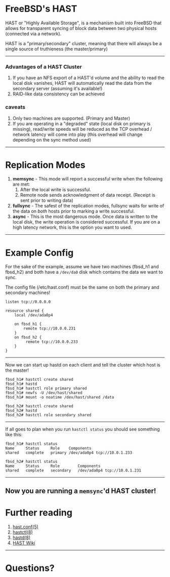 # FreeBSD's HAST
HAST or "Highly Available Storage", is a mechanism built into FreeBSD that allows
for transparent syncing of block data between two physical hosts (connected via a network).

HAST is a "primary/secondary" cluster, meaning that there will always be a single source
of truthieness (the master/primary)

---

### Advantages of a HAST Cluster ###
1. If you have an NFS export of a HAST'd volume and the ability to read the local disk vanishes,
HAST will automatically read the data from the secondary server (assuming it's available!)
2. RAID-like data consistency can be achieved

### caveats ###
1. Only two machines are supported. (Primary and Master)
2. If you are operating in a "degraded" state (local disk on primary is missing), read/write speeds
will be reduced as the TCP overhead / network latency will come into play (this overhead will change depending on the sync method used)

---

# Replication Modes

1. **memsync** - This mode will report a successful write when the following are met:
   1. After the local write is successful.
   2. Remote node sends acknowledgment of data receipt. (Receipt is sent prior to writing data)
2. **fullsync** - The safest of the replication modes, fullsync waits for write of the data on *both* hosts prior to marking a write successful.
3. **async** - This is the most dangerous mode. Once data is written to the local disk, the write operation is considered successful. If you are on a high latency network, this is the option you want to used.

---

# Example Config

For the sake of the example, assume we have two machines (fbsd_h1 and fbsd_h2) and both have a `/dev/da0` disk which contains the data we want to sync.

The config file (/etc/hast.conf) must be the same on both the primary and secondary machines!

```
listen tcp://0.0.0.0

resource shared {
    local /dev/ada0p4

    on fbsd_h1 {
        remote tcp://10.0.0.231
    }
    on fbsd_h2 {
         remote tcp://10.0.0.233
    }
}
```

---

Now we can start up hastd on each client and tell the cluster which host is the master!

```
fbsd_h1# hastctl create shared
fbsd_h1# hastd
fbsd_h1# hastctl role primary shared
fbsd_h1# newfs -U /dev/hast/shared
fbsd_h1# mount -o noatime /dev/hast/shared /data
```

```
fbsd_h2# hastctl create shared
fbsd_h2# hastd
fbsd_h2# hastctl role secondary shared
```

---
If all goes to plan when you run `hastctl status` you should see something like this:
```
fbsd_h1# hastctl status
Name	 Status		Role	Components
shared	 complete	primary	/dev/ada0p4	tcp://10.0.1.233
```

```
fbsd_h2# hastctl status
Name	 Status		Role		Components
shared	 complete	secondary	/dev/ada0p4	tcp://10.0.1.231
```
---
Now you are running a `memsync`'d HAST cluster!
---
# Further reading

1. [hast.conf(5)](http://www.freebsd.org/cgi/man.cgi?query=hast.conf&sektion=5&apropos=0&manpath=FreeBSD+10.0-stable)
2. [hastctl(8)](http://www.freebsd.org/cgi/man.cgi?query=hastctl&sektion=8&apropos=0&manpath=FreeBSD+10.0-stable)
3. [hastd(8)](http://www.freebsd.org/cgi/man.cgi?query=hastd&sektion=8&apropos=0&manpath=FreeBSD+10.0-stable)
4. [HAST Wiki](https://wiki.freebsd.org/HAST)
---
# Questions?
